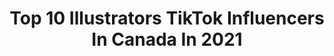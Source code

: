 ---
title: Top 10 Illustrators TikTok Influencers In Canada In 2021
description: >-
  Find top illustrators TikTok influencers in Canada in 2021. Most popular hashtags: #fyp #art #artist #illustration.
platform: TikTok
hits: 12
text_top: See the most popular TikTok accounts on inBeat.
text_bottom: Our platform holds 12 TikTok influencers like this in Canada for you to contact.
profiles:
  - username: "artbyjill"
    fullname: >-
      Art By Jill
    bio: >-
      freelance illustrator/visual artist
    location: "Canada"
    followers: 15600
    engagement: 1426
    commentsToLikes: 0.041898
    id: ckb9hf6a176r60j23j7symdt9
    verified: false
    hashtags: "#emo, #fyp, #artistsoftiktok, #art"
  - username: "solkius"
    fullname: >-
      solkius
    bio: >-
      Illustrator and artist from somewhere in Canada ✒️ Insta: @solkius
    location: "Canada"
    followers: 11200
    engagement: 1848
    commentsToLikes: 0.030987
    id: ck8f7uybx38tf0j78l7jjethm
    verified: false
    hashtags: "#artclub, #fyp, #artchallenge, #drawingchallenge"
  - username: "dhubbardeart"
    fullname: >-
      HUBBZ
    bio: >-
      18 | Canadian illustrator Follow me on Instagram: @dhubbardeart ⬇️Online Store⬇️
    location: "Canada"
    followers: 73500
    engagement: 1389
    commentsToLikes: 0.018908
    id: ckd07g3leaqjr0j235n3nqfl0
    verified: false
    hashtags: "#creative, #rap, #pencil, #tiktokartist"
  - username: "chanteii_"
    fullname: >-
      chanteii
    bio: >-
      🇨🇦 • Illustrator • 22yo I really like cats ฅ^•ﻌ•^ฅ
    location: "Canada"
    followers: 21300
    engagement: 2270
    commentsToLikes: 0.016226
    id: ck9ffgpixxas30j78yxyakrs9
    verified: false
    hashtags: "#shopsmall, #drawing, #artist, #packingorders"
  - username: "twitch_sachyfishy"
    fullname: >-
      Twitch_sachyfishy
    bio: >-
      Follow me on twitch SachyFishy 😃 I stream on twitch eveyday 4-5pm time usa ❤️
    location: "Canada"
    followers: 12100
    engagement: 1992
    commentsToLikes: 0.089416
    id: ckdnv1cbjo1c90j23giqslivi
    verified: false
    hashtags: "#arts, #instaart, #nu6es, #the100dayproject"
  - username: "pauljacksonlives"
    fullname: >-
      Paul Jackson
    bio: >-
      🤖...I am an art ist...
    location: "Canada"
    followers: 56400
    engagement: 602
    commentsToLikes: 0.011890
    id: ck806wkh1mlho0j78vmx6xika
    verified: false
    hashtags: "#illustration, #fineliner, #wip, #drawing"
  - username: "komalminhas_"
    fullname: >-
      Komal Minhas
    bio: >-
      Resilience Educator Follow on IG for more ☝🏽 Yes, that’s me & Michelle Obama 😱
    location: "Canada"
    followers: 26900
    engagement: 446
    commentsToLikes: 0.018557
    id: ck92uyvb7oawq0j788pz2qwg5
    verified: false
    hashtags: "#mentalhealth, #mentalhealthmatters, #kamalaharris, #foryoupage"
  - username: "janinedesigns"
    fullname: >-
      Janine Heinrichs
    bio: >-
      Behind the scenes of designing posters. IG for all of my posters! Prints below ↓
    location: "Canada"
    followers: 97600
    engagement: 850
    commentsToLikes: 0.008661
    id: ckcdncuv4aon80j23qnnp57oo
    verified: false
    hashtags: "#art, #foryoupage, #photoshop, #poster"
  - username: "gothpizzachefhat"
    fullname: >-
      Not Bridget
    bio: >-
      Anishinaabe ✌🏼 Just out here learnin’ and talkin’ bout stuff
    location: "Canada"
    followers: 12400
    engagement: 2177
    commentsToLikes: 0.057838
    id: ckd6wm4qlsjo00j23mjo7ar07
    verified: false
    hashtags: "#fyp, #indigenous, #booklovers, #greenscreen"
  - username: "birduyen_"
    fullname: >-
      T
    bio: >-
      IG 🌿 @birduyen NEXT RESTOCK: late November
    location: "Canada"
    followers: 22100
    engagement: 1906
    commentsToLikes: 0.016690
    id: ckdtacze0uies0j23z82a0viv
    verified: false
    hashtags: "#shopsmall, #art, #watercolor, #illustration"
---